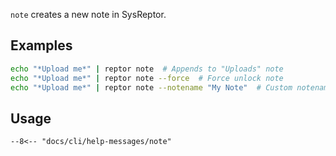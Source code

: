 `note` creates a new note in SysReptor.

## Examples
```bash title="Upload notes"
echo "*Upload me*" | reptor note  # Appends to "Uploads" note
echo "*Upload me*" | reptor note --force  # Force unlock note
echo "*Upload me*" | reptor note --notename "My Note"  # Custom notename
```

## Usage
```
--8<-- "docs/cli/help-messages/note"
```
